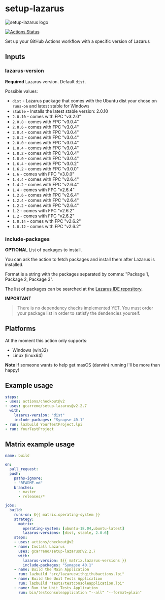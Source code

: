 # setup-lazarus

![setup-lazarus logo](images/setup-lazarus-logo.png)

[![Actions Status](https://github.com/gcarreno/setup-lazarus/workflows/build/badge.svg)](https://github.com/gcarreno/setup-lazarus/actions)

Set up your GitHub Actions workflow with a specific version of Lazarus

## Inputs

### lazarus-version

**Required** Lazarus version. Default `dist`.

Possible values:

* `dist` - Lazarus package that comes with the Ubuntu dist your chose on `runs-on` and latest stable for Windows
* `stable` - Installs the latest stable version: 2.0.10
* `2.0.10` - comes with FPC "v3.2.0"
* `2.0.8` - comes with FPC "v3.0.4"
* `2.0.6` - comes with FPC "v3.0.4"
* `2.0.4` - comes with FPC "v3.0.4"
* `2.0.2` - comes with FPC "v3.0.4"
* `2.0.0` - comes with FPC "v3.0.4"
* `1.8.4` - comes with FPC "v3.0.4"
* `1.8.2` - comes with FPC "v3.0.4"
* `1.8.0` - comes with FPC "v3.0.4"
* `1.6.4` - comes with FPC "v3.0.2"
* `1.6.2` - comes with FPC "v3.0.0"
* `1.6` - comes with FPC "v3.0.0"
* `1.4.4` - comes with FPC "v2.6.4"
* `1.4.2` - comes with FPC "v2.6.4"
* `1.4` - comes with FPC "v2.6.4"
* `1.2.6` - comes with FPC "v2.6.4"
* `1.2.4` - comes with FPC "v2.6.4"
* `1.2.2` - comes with FPC "v2.6.4"
* `1.2` - comes with FPC "v2.6.2"
* `1.2` - comes with FPC "v2.6.2"
* `1.0.14` - comes with FPC "v2.6.2"
* `1.0.12` - comes with FPC "v2.6.2"

### include-packages

**OPTIONAL** List of packages to install.

You can ask the action to fetch packages and install them after Lazarus is installed.

Format is a string with the packages separated by comma: "Package 1, Package 2, Package 3".

The list of packages can be searched at the [Lazarus IDE repository](https://packages.lazarus-ide.org).

**IMPORTANT** 

> There is no dependency checks implemented YET.
> You must order your package list in order to satisfy the dendencies yourself.

## Platforms

At the moment this action only supports:

* Windows (win32)
* Linux (linux64)

**Note** If someone wants to help get masOS (darwin) running I'll be more than happy!

## Example usage

```yaml
steps:
- uses: actions/checkout@v2
- uses: gcarreno/setup-lazarus@v2.2.7
  with:
    lazarus-version: "dist"
    include-packages: "Synapse 40.1"
- run: lazbuild YourTestProject.lpi
- run: YourTestProject
```

## Matrix example usage

```yaml
name: build

on:
  pull_request:
  push:
    paths-ignore:
    - "README.md"
    branches:
      - master
      - releases/*

jobs:
  build:
    runs-on: ${{ matrix.operating-system }}
    strategy:
      matrix:
        operating-system: [ubuntu-18.04,ubuntu-latest]
        lazarus-versions: [dist, stable, 2.0.6]
    steps:
    - uses: actions/checkout@v2
    - name: Install Lazarus
      uses: gcarreno/setup-lazarus@v2.2.7
      with:
        lazarus-version: ${{ matrix.lazarus-versions }}
        include-packages: "Synapse 40.1"
    - name: Build the Main Application
      run: lazbuild "src/lazaruswithgithubactions.lpi"
    - name: Build the Unit Tests Application
      run: lazbuild "tests/testconsoleapplication.lpi"
    - name: Run the Unit Tests Application
      run: bin/testconsoleapplication "--all" "--format=plain"
```
